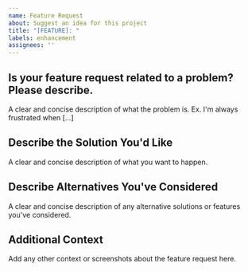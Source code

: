 ```yaml
---
name: Feature Request
about: Suggest an idea for this project
title: "[FEATURE]: "
labels: enhancement
assignees: ''
---
```


## Is your feature request related to a problem? Please describe.

A clear and concise description of what the problem is. Ex. I'm always frustrated when [...]

## Describe the Solution You'd Like

A clear and concise description of what you want to happen.

## Describe Alternatives You've Considered

A clear and concise description of any alternative solutions or features you've considered.

## Additional Context

Add any other context or screenshots about the feature request here.
